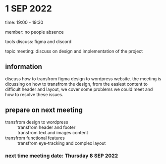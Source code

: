 <H1>1 SEP 2022</H1>
<p>time: 19:00 - 19:30</P>
<p>member: no people absence</p>
<p>tools discuss: figma and discord</p>
<p>topic meeting: discuss on design and implementation of the project </p>
<H2>information</H2>
<p>discuss how to transfrom figma design to wordpress website. the meeting is dicussing on how to transfrom the design, from the easiest content to difficult header and layout, we cover some problems we could meet and how to resolve these issues.</p>
<H2>prepare on next meeting</H2>
<dl>
  <dt>transfrom design to wordpress</dt>
  <dd>transfrom header and footer</dd>
  <dd>transfrom text and images content</dd>
  <dt>transfrom functional features</dt>
  <dd>transfrom eye-tracking and complex layout</dd>
</dl>
<H3>next time meeting date: Thursday 8 SEP 2022</H3>
